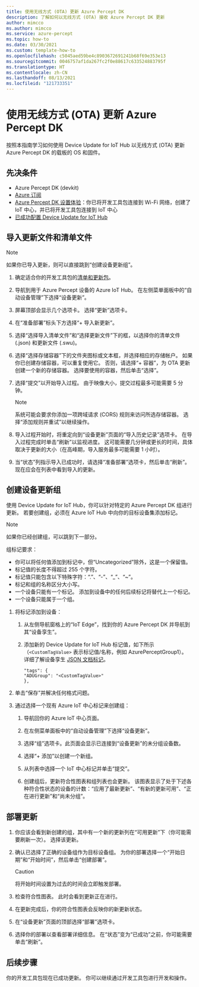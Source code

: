 ```yaml
---
title: 使用无线方式 (OTA) 更新 Azure Percept DK
description: 了解如何以无线方式 (OTA) 接收 Azure Percept DK 更新
author: mimcco
ms.author: mimcco
ms.service: azure-percept
ms.topic: how-to
ms.date: 03/30/2021
ms.custom: template-how-to
ms.openlocfilehash: c5045aed59be4c8903672691241b68f69e353e13
ms.sourcegitcommit: 0046757af1da267fc2f0e88617c633524883795f
ms.translationtype: HT
ms.contentlocale: zh-CN
ms.lasthandoff: 08/13/2021
ms.locfileid: "121733351"
---
```

# <a name="update-your-azure-percept-dk-using-over-the-air-ota-updates"></a>使用无线方式 (OTA) 更新 Azure Percept DK

按照本指南学习如何使用 Device Update for IoT Hub 以无线方式 (OTA) 更新 Azure Percept DK 的载板的 OS 和固件。

## <a name="prerequisites"></a>先决条件

- Azure Percept DK (devkit)
- [Azure 订阅](https://azure.microsoft.com/free/)
- [Azure Percept DK 设置体验](./quickstart-percept-dk-set-up.md)：你已将开发工具包连接到 Wi-Fi 网络，创建了 IoT 中心，并已将开发工具包连接到 IoT 中心
- [已成功配置 Device Update for IoT Hub](./how-to-set-up-over-the-air-updates.md)

## <a name="import-your-update-file-and-manifest-file"></a>导入更新文件和清单文件

> [!NOTE]
> 如果你已导入更新，则可以直接跳到“创建设备更新组”。

1. 确定适合你的开发工具包的[清单和更新包](./how-to-select-update-package.md)。

1. 导航到用于 Azure Percept 设备的 Azure IoT Hub。 在左侧菜单面板中的“自动设备管理”下选择“设备更新”。 

1. 屏幕顶部会显示几个选项卡。 选择“更新”选项卡。

1. 在“准备部署”标头下方选择“+ 导入新更新”。 

1. 选择“选择导入清单文件”和“选择更新文件”下的框，以选择你的清单文件 (.json) 和更新文件 (.swu)。

1. 选择“选择存储容器”下的文件夹图标或文本框，并选择相应的存储帐户。 如果你已创建存储容器，可以重复使用它。 否则，请选择“+ 容器”，为 OTA 更新创建一个新的存储容器。 选择要使用的容器，然后单击“选择”。

1. 选择“提交”以开始导入过程。 由于映像大小，提交过程最多可能需要 5 分钟。

    > [!NOTE]
    > 系统可能会要求你添加一项跨域请求 (CORS) 规则来访问所选存储容器。 选择“添加规则并重试”以继续操作。

1. 导入过程开始时，将重定向到“设备更新”页面的“导入历史记录”选项卡。 在导入过程完成时单击“刷新”以监视进度。 这可能需要几分钟或更长的时间，具体取决于更新的大小（在高峰期，导入服务最多可能需要 1 小时）。

1. 当“状态”列指示导入已成功时，请选择“准备部署”选项卡，然后单击“刷新”。   现在应会在列表中看到导入的更新。

## <a name="create-a-device-update-group"></a>创建设备更新组

使用 Device Update for IoT Hub，你可以针对特定的 Azure Percept DK 组进行更新。 若要创建组，必须在 Azure IoT Hub 中向你的目标设备集添加标记。

> [!NOTE]
> 如果你已经创建组，可以跳到下一部分。

组标记要求：

- 你可以将任何值添加到标记中，但“Uncategorized”除外，这是一个保留值。
- 标记值的长度不得超过 255 个字符。
- 标记值只能包含以下特殊字符：“.”、“-”、“_”、“~”。
- 标记和组的名称区分大小写。
- 一个设备只能有一个标记。 添加到设备中的任何后续标记将替代上一个标记。
- 一个设备只能属于一个组。

1. 将标记添加到设备：

    1. 从左侧导航窗格上的“IoT Edge”，找到你的 Azure Percept DK 并导航到其“设备孪生”。

    1. 添加新的 Device Update for IoT Hub 标记值，如下所示（```<CustomTagValue>``` 表示标记值/名称，例如 AzurePerceptGroup1）。 详细了解设备孪生 [JSON 文档标记](../iot-hub/iot-hub-devguide-device-twins.md#device-twins)。

        ```
        "tags": {
        "ADUGroup": "<CustomTagValue>"
        },
        ```

1. 单击“保存”并解决任何格式问题。

1. 通过选择一个现有 Azure IoT 中心标记来创建组：

    1. 导航回你的 Azure IoT 中心页面。

    1. 在左侧菜单面板中的“自动设备管理”下选择“设备更新”。 

    1. 选择“组”选项卡。此页面会显示已连接到“设备更新”的未分组设备数。

    1. 选择“+ 添加”以创建一个新组。

    1. 从列表中选择一个 IoT 中心标记并单击“提交”。

    1. 创建组后，更新符合性图表和组列表也会更新。 该图表显示了处于下述各种符合性状态的设备的计数：“应用了最新更新”、“有新的更新可用”、“正在进行更新”和“尚未分组”。   

## <a name="deploy-an-update"></a>部署更新

1. 你应该会看到新创建的组，其中有一个新的更新列在“可用更新”下（你可能需要刷新一次）。 选择该更新。

1. 确认已选择了正确的设备组作为目标设备组。 为你的部署选择一个“开始日期”和“开始时间”，然后单击“创建部署”。

    > [!CAUTION]
    > 将开始时间设置为过去的时间会立即触发部署。

1. 检查符合性图表。 此时会看到更新正在进行。

1. 在更新完成后，你的符合性图表会反映你的新更新状态。

1. 在“设备更新”页面的顶部选择“部署”选项卡。 

1. 选择你的部署以查看部署详细信息。 在“状态”变为“已成功”之前，你可能需要单击“刷新”。  

## <a name="next-steps"></a>后续步骤

你的开发工具包现在已成功更新。 你可以继续通过开发工具包进行开发和操作。
